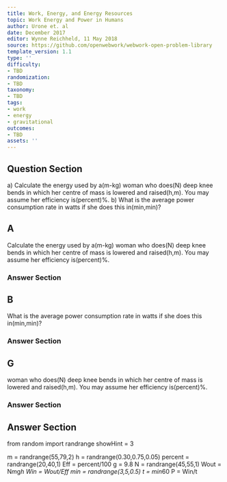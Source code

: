 ```yaml
---
title: Work, Energy, and Energy Resources
topic: Work Energy and Power in Humans
author: Urone et. al
date: December 2017
editor: Wynne Reichheld, 11 May 2018
source: https://github.com/openwebwork/webwork-open-problem-library
template_version: 1.1
type: ''
difficulty:
- TBD
randomization:
- TBD
taxonomy:
- TBD
tags:
- work
- energy
- gravitational
outcomes:
- TBD
assets: ''
---
```


## Question Section 

a) Calculate the energy used by a(m-kg) woman who does(N) deep knee bends in which her centre of mass is lowered and raised(h,m). You may assume her efficiency is(percent)%. 
b) What is the average power consumption rate in watts if she does this in(min,min)?

## A
Calculate the energy used by a(m-kg) woman who does(N) deep knee bends in which her centre of mass is lowered and raised(h,m). You may assume her efficiency is(percent)%. 
### Answer Section
## B
What is the average power consumption rate in watts if she does this in(min,min)?
### Answer Section
## G
woman who does(N) deep knee bends in which her centre of mass is lowered and raised(h,m). You may assume her efficiency is(percent)%. 
### Answer Section


## Answer Section

from random import randrange
showHint = 3

m = randrange(55,79,2)
h = randrange(0.30,0.75,0.05)
percent = randrange(20,40,1)
Eff = percent/100
g = 9.8
N = randrange(45,55,1)
Wout = N*m*g*h
Win = Wout/Eff
min = randrange(3,5,0.5)
t = min*60
P = Win/t